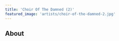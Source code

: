 ```yaml
---
title: 'Choir Of The Damned (2)'
featured_image: 'artists/choir-of-the-damned-2.jpg'
---
```


## About


